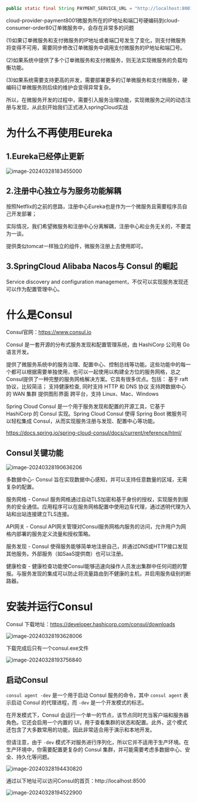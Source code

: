 ```java
public static final String PAYMENT_SERVICE_URL = "http://localhost:8001";//先写死，硬编码
```

cloud-provider-payment8001微服务所在的IP地址和端囗号硬编码到cloud-consumer-order80订单微服务中，会存在非常多的问题

(1)如果订单微服务和支付微服务的IP地址或者端囗号发生了变化，则支付微服务将变得不可用，需要同步修改订单微服务中调用支付微服务的IP地址和端囗号。

(2)如果系统中提供了多个订单微服务和支付微服务，则无法实现微服务的负载均衡功能。

(3)如果系统需要支持更高的并发，需要部署更多的订单微服务和支付微服务，硬编码订单微服务则后续的维护会变得异常复杂。

所以，在微服务开发的过程中，需要引入服务治理功能，实现微服务之间的动态注册与发现，从此刻开始我们正式进入springCloud实战

# 为什么不再使用Eureka

## 1.Eureka已经停止更新

![image-20240328183455000](https://gitee.com/dongguo4812_admin/image/raw/master/image/202403281834919.png)

## 2.注册中心独立与为服务功能解耦

按照Netflix的之前的思路，注册中心Eureka也是作为一个微服务且需要程序员自己开发部署；

实际情况，我们希望微服务和注册中心分离解耦，注册中心和业务无关的，不要混为一谈。

提供类似tomcat一样独立的组件，微服务注册上去使用即可。

## 3.SpringCloud Alibaba Nacos与 Consul 的崛起

Service discovery and configuration management，不仅可以实现服务发现还可以作为配置管理中心。



# 什么是Consul 

Consul官网：https://www.consul.io

Consul 是一套开源的分布式服务发现和配置管理系统，由 HashiCorp 公司用 Go 语言开发。

提供了微服务系统中的服务治理、配置中心、控制总线等功能。这些功能中的每一个都可以根据需要单独使用，也可以一起使用以构建全方位的服务网格，总之Consul提供了一种完整的服务网格解决方案。它具有很多优点。包括： 基于 raft 协议，比较简洁； 支持健康检查, 同时支持 HTTP 和 DNS 协议 支持跨数据中心的 WAN 集群 提供图形界面 跨平台，支持 Linux、Mac、Windows



Spring Cloud Consul 是一个用于服务发现和配置的开源工具，它基于 HashiCorp 的 Consul 实现。Spring Cloud Consul 使得 Spring Boot 微服务可以轻松集成 Consul，从而实现服务注册与发现、配置中心等功能。

https://docs.spring.io/spring-cloud-consul/docs/current/reference/html/

## Consul关键功能

![image-20240328190636206](https://gitee.com/dongguo4812_admin/image/raw/master/image/202403282105754.png)

多数据中心-  Consul 旨在实现数据中心感知，并可以支持任意数量的区域，无需复杂的配置。

服务网格 - Consul 服务网格通过自动TLS加密和基于身份的授权，实现服务到服务的安全通信。应用程序可以在服务网格配置中使用边车代理，通过透明代理为入站和出站连接建立TLS连接。

API网关 - Consul API网关管理对Consul服务网格内服务的访问，允许用户为网格内部署的服务定义流量和授权策略。

服务发现 - Consul 使得服务能够简单地注册自己，并通过DNS或HTTP接口发现其他服务。外部服务（如SaaS提供商）也可以注册。

健康检查 - 健康检查功能使Consul能够迅速向操作人员发出集群中任何问题的警报。与服务发现的集成可以防止将流量路由到不健康的主机，并启用服务级别的断路器。

# 安装并运行Consul

Consul 下载地址：https://developer.hashicorp.com/consul/downloads

![image-20240328193628006](https://gitee.com/dongguo4812_admin/image/raw/master/image/202403282105169.png)

下载完成后只有一个consul.exe文件

![image-20240328193756840](https://gitee.com/dongguo4812_admin/image/raw/master/image/202403282105598.png)

## 启动Consul

`consul agent -dev` 是一个用于启动 Consul 服务的命令，其中 `consul agent` 表示启动 Consul 的代理进程，而 `-dev` 是一个开发模式的标志。

在开发模式下，Consul 会运行一个单一的节点，该节点同时充当客户端和服务器角色。它还会启用一个内置的 UI，用于查看集群的状态和配置。此外，这个模式还包含了大多数常用的功能，因此非常适合用于演示和本地开发。

但请注意，由于 `-dev` 模式不对服务进行序列化，所以它并不适用于生产环境。在生产环境中，你需要配置更复杂的 Consul 集群，并可能需要考虑多数据中心、安全、持久化等问题。

![image-20240328194430820](https://gitee.com/dongguo4812_admin/image/raw/master/image/202403282105758.png)



通过以下地址可以访问Consul的首页：http://localhost:8500

![image-20240328194522900](F:\note\image\image-20240328194522900.png)





















